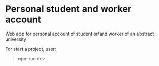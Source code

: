 # Personal student and worker account
Web app for personal account of student or/and worker of an abstract university

For start a project, user:
> npm run dev 
